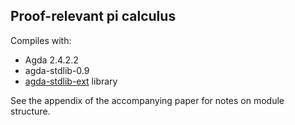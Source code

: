 Proof-relevant pi calculus
---

Compiles with:

* Agda 2.4.2.2
* agda-stdlib-0.9
* [agda-stdlib-ext](https://github.com/rolyp/agda-stdlib-ext/releases/tag/0.0.1) library

See the appendix of the accompanying paper for notes on module
structure.
